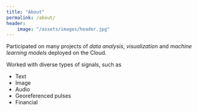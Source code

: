 ```yaml
---
title: "About"
permalink: /about/
header:
    image: "/assets/images/header.jpg"
---
```


Participated on many projects of *data analysis*, *visualization* and *machine learning models* deployed on the Cloud.

Worked with diverse types of signals, such as
   - Text
   - Image
   - Audio
   - Georeferenced pulses
   - Financial



